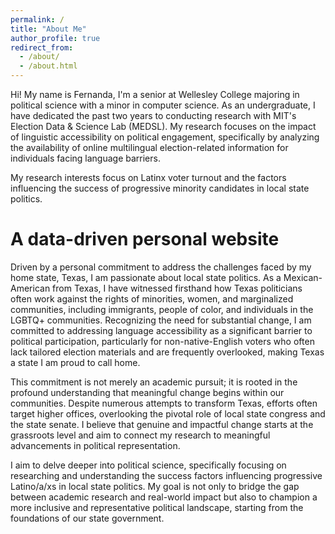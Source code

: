 ```yaml
---
permalink: /
title: "About Me"
author_profile: true
redirect_from: 
  - /about/
  - /about.html
---
```


Hi! My name is Fernanda, I'm a senior at Wellesley College majoring in political science with a minor in computer science. As an undergraduate, I have dedicated the past two years to conducting research with MIT's Election Data & Science Lab (MEDSL). My research focuses on the impact of linguistic accessibility on political engagement, specifically by analyzing the availability of online multilingual election-related information for individuals facing language barriers. 


My research interests focus on Latinx voter turnout and the factors influencing the success of progressive minority candidates in local state politics.

A data-driven personal website
======
Driven by a personal commitment to address the challenges faced by my home state, Texas, I am passionate about local state politics. As a Mexican-American from Texas, I have witnessed firsthand how Texas politicians often work against the rights of minorities, women, and marginalized communities, including immigrants, people of color, and individuals in the LGBTQ+ communities. Recognizing the need for substantial change, I am committed to addressing language accessibility as a significant barrier to political participation, particularly for non-native-English voters who often lack tailored election materials and are frequently overlooked, making Texas a state I am proud to call home.

This commitment is not merely an academic pursuit; it is rooted in the profound understanding that meaningful change begins within our communities. Despite numerous attempts to transform Texas, efforts often target higher offices, overlooking the pivotal role of local state congress and the state senate. I believe that genuine and impactful change starts at the grassroots level and aim to connect my research to meaningful advancements in political representation.

I aim to delve deeper into political science, specifically focusing on researching and understanding the success factors influencing progressive Latino/a/xs in local state politics. My goal is not only to bridge the gap between academic research and real-world impact but also to champion a more inclusive and representative political landscape, starting from the foundations of our state government.
